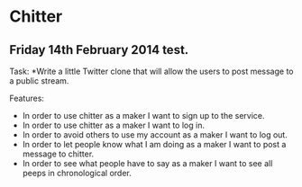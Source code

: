 Chitter
===

Friday 14th February 2014 test.
-------------------------------

Task: 
*Write a little Twitter clone that will allow the users to post message to a public stream.

Features: 
* In order to use chitter as a maker I want to sign up to the service. 
* In order to use chitter as a maker I want to log in. 
* In order to avoid others to use my account as a maker I want to log out. 
* In order to let people know what I am doing as a maker I want to post a message to chitter. 
* In order to see what people have to say as a maker I want to see all peeps in chronological order.

